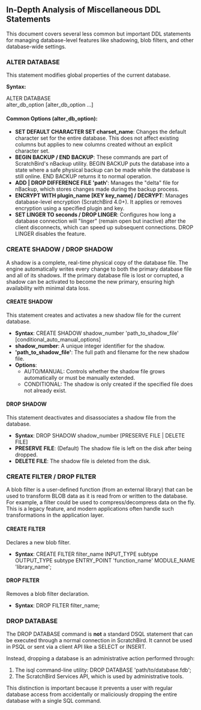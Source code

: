 ## **In-Depth Analysis of Miscellaneous DDL Statements**

This document covers several less common but important DDL statements for managing database-level features like shadowing, blob filters, and other database-wide settings.

### **ALTER DATABASE**

This statement modifies global properties of the current database.

**Syntax:**

ALTER DATABASE  
    alter\_db\_option \[alter\_db\_option ...\]

#### **Common Options (alter\_db\_option):**

* **SET DEFAULT CHARACTER SET charset\_name**: Changes the default character set for the entire database. This does not affect existing columns but applies to new columns created without an explicit character set.  
* **BEGIN BACKUP / END BACKUP**: These commands are part of ScratchBird's nBackup utility. BEGIN BACKUP puts the database into a state where a safe physical backup can be made while the database is still online. END BACKUP returns it to normal operation.  
* **ADD | DROP DIFFERENCE FILE 'path'**: Manages the "delta" file for nBackup, which stores changes made during the backup process.  
* **ENCRYPT WITH plugin\_name \[KEY key\_name\] / DECRYPT**: Manages database-level encryption (ScratchBird 4.0+). It applies or removes encryption using a specified plugin and key.  
* **SET LINGER TO seconds / DROP LINGER**: Configures how long a database connection will "linger" (remain open but inactive) after the client disconnects, which can speed up subsequent connections. DROP LINGER disables the feature.

### **CREATE SHADOW / DROP SHADOW**

A shadow is a complete, real-time physical copy of the database file. The engine automatically writes every change to both the primary database file and all of its shadows. If the primary database file is lost or corrupted, a shadow can be activated to become the new primary, ensuring high availability with minimal data loss.

#### **CREATE SHADOW**

This statement creates and activates a new shadow file for the current database.

* **Syntax**: CREATE SHADOW shadow\_number 'path\_to\_shadow\_file' \[conditional\_auto\_manual\_options\]  
* **shadow\_number**: A unique integer identifier for the shadow.  
* **'path\_to\_shadow\_file'**: The full path and filename for the new shadow file.  
* **Options**:  
  * AUTO/MANUAL: Controls whether the shadow file grows automatically or must be manually extended.  
  * CONDITIONAL: The shadow is only created if the specified file does not already exist.

#### **DROP SHADOW**

This statement deactivates and disassociates a shadow file from the database.

* **Syntax**: DROP SHADOW shadow\_number \[PRESERVE FILE | DELETE FILE\]  
* **PRESERVE FILE**: (Default) The shadow file is left on the disk after being dropped.  
* **DELETE FILE**: The shadow file is deleted from the disk.

### **CREATE FILTER / DROP FILTER**

A blob filter is a user-defined function (from an external library) that can be used to transform BLOB data as it is read from or written to the database. For example, a filter could be used to compress/decompress data on the fly. This is a legacy feature, and modern applications often handle such transformations in the application layer.

#### **CREATE FILTER**

Declares a new blob filter.

* **Syntax**: CREATE FILTER filter\_name INPUT\_TYPE subtype OUTPUT\_TYPE subtype ENTRY\_POINT 'function\_name' MODULE\_NAME 'library\_name';

#### **DROP FILTER**

Removes a blob filter declaration.

* **Syntax**: DROP FILTER filter\_name;

### **DROP DATABASE**

The DROP DATABASE command is **not** a standard DSQL statement that can be executed through a normal connection in ScratchBird. It cannot be used in PSQL or sent via a client API like a SELECT or INSERT.

Instead, dropping a database is an administrative action performed through:

1. The isql command-line utility: DROP DATABASE 'path/to/database.fdb';  
2. The ScratchBird Services API, which is used by administrative tools.

This distinction is important because it prevents a user with regular database access from accidentally or maliciously dropping the entire database with a single SQL command.